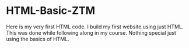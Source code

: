 # HTML-Basic-ZTM
Here is my very first HTML code. I build my first website using just HTML. This was done while following along in my course. Nothing special just using the basics of HTML.  
